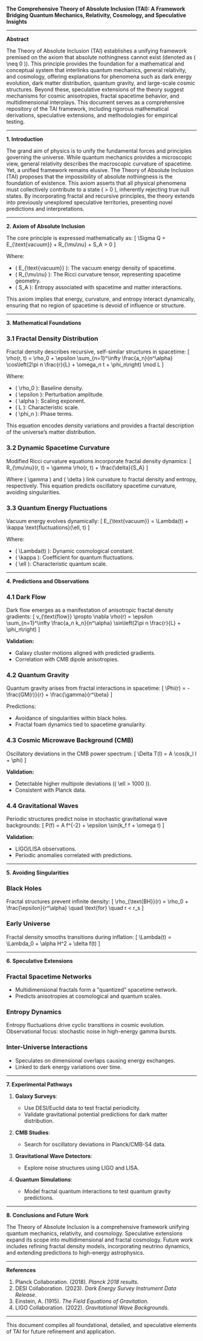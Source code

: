 **The Comprehensive Theory of Absolute Inclusion (TAI): A Framework Bridging Quantum Mechanics, Relativity, Cosmology, and Speculative Insights**

---

**Abstract**

The Theory of Absolute Inclusion (TAI) establishes a unifying framework premised on the axiom that absolute nothingness cannot exist (denoted as \( \neq 0 \)). This principle provides the foundation for a mathematical and conceptual system that interlinks quantum mechanics, general relativity, and cosmology, offering explanations for phenomena such as dark energy evolution, dark matter distribution, quantum gravity, and large-scale cosmic structures. Beyond these, speculative extensions of the theory suggest mechanisms for cosmic anisotropies, fractal spacetime behavior, and multidimensional interplays. This document serves as a comprehensive repository of the TAI framework, including rigorous mathematical derivations, speculative extensions, and methodologies for empirical testing.

---

**1. Introduction**

The grand aim of physics is to unify the fundamental forces and principles governing the universe. While quantum mechanics provides a microscopic view, general relativity describes the macroscopic curvature of spacetime. Yet, a unified framework remains elusive. The Theory of Absolute Inclusion (TAI) proposes that the impossibility of absolute nothingness is the foundation of existence. This axiom asserts that all physical phenomena must collectively contribute to a state \( > 0 \), inherently rejecting true null states. By incorporating fractal and recursive principles, the theory extends into previously unexplored speculative territories, presenting novel predictions and interpretations.

---

**2. Axiom of Absolute Inclusion**

The core principle is expressed mathematically as:
\[
\Sigma Q = E_{\text{vacuum}} + R_{\mu\nu} + S_A > 0
\]

Where:
- \( E_{\text{vacuum}} \): The vacuum energy density of spacetime.
- \( R_{\mu\nu} \): The Ricci curvature tensor, representing spacetime geometry.
- \( S_A \): Entropy associated with spacetime and matter interactions.

This axiom implies that energy, curvature, and entropy interact dynamically, ensuring that no region of spacetime is devoid of influence or structure.

---

**3. Mathematical Foundations**

### 3.1 Fractal Density Distribution
Fractal density describes recursive, self-similar structures in spacetime:
\[
\rho(r, t) = \rho_0 + \epsilon \sum_{n=1}^\infty \frac{a_n}{n^\alpha} \cos\left(2\pi n \frac{r}{L} + \omega_n t + \phi_n\right) \mod L
\]

Where:
- \( \rho_0 \): Baseline density.
- \( \epsilon \): Perturbation amplitude.
- \( \alpha \): Scaling exponent.
- \( L \): Characteristic scale.
- \( \phi_n \): Phase terms.

This equation encodes density variations and provides a fractal description of the universe’s matter distribution.

### 3.2 Dynamic Spacetime Curvature
Modified Ricci curvature equations incorporate fractal density dynamics:
\[
R_{\mu\nu}(r, t) = \gamma \rho(r, t) + \frac{\delta}{S_A}
\]

Where \( \gamma \) and \( \delta \) link curvature to fractal density and entropy, respectively. This equation predicts oscillatory spacetime curvature, avoiding singularities.

### 3.3 Quantum Energy Fluctuations
Vacuum energy evolves dynamically:
\[
E_{\text{vacuum}} = \Lambda(t) + \kappa \text{fluctuations}(\ell, t)
\]

Where:
- \( \Lambda(t) \): Dynamic cosmological constant.
- \( \kappa \): Coefficient for quantum fluctuations.
- \( \ell \): Characteristic quantum scale.

---

**4. Predictions and Observations**

### 4.1 Dark Flow
Dark flow emerges as a manifestation of anisotropic fractal density gradients:
\[
v_{\text{flow}} \propto \nabla \rho(r) = \epsilon \sum_{n=1}^\infty \frac{a_n k_n}{n^\alpha} \sin\left(2\pi n \frac{r}{L} + \phi_n\right)
\]

**Validation:**
- Galaxy cluster motions aligned with predicted gradients.
- Correlation with CMB dipole anisotropies.

### 4.2 Quantum Gravity
Quantum gravity arises from fractal interactions in spacetime:
\[
\Phi(r) = -\frac{GM(r)}{r} + \frac{\gamma}{r^\beta}
\]

Predictions:
- Avoidance of singularities within black holes.
- Fractal foam dynamics tied to spacetime granularity.

### 4.3 Cosmic Microwave Background (CMB)
Oscillatory deviations in the CMB power spectrum:
\[
\Delta T(l) = A \cos(k_l l + \phi)
\]

**Validation:**
- Detectable higher multipole deviations (\( \ell > 1000 \)).
- Consistent with Planck data.

### 4.4 Gravitational Waves
Periodic structures predict noise in stochastic gravitational wave backgrounds:
\[
P(f) = A f^{-2} + \epsilon \sin(k_f f + \omega t)
\]

**Validation:**
- LIGO/LISA observations.
- Periodic anomalies correlated with predictions.

---

**5. Avoiding Singularities**

### Black Holes
Fractal structures prevent infinite density:
\[
\rho_{\text{BH}}(r) = \rho_0 + \frac{\epsilon}{r^\alpha} \quad \text{for} \quad r < r_s
\]

### Early Universe
Fractal density smooths transitions during inflation:
\[
\Lambda(t) = \Lambda_0 + \alpha H^2 + \delta f(t)
\]

---

**6. Speculative Extensions**

### Fractal Spacetime Networks
- Multidimensional fractals form a "quantized" spacetime network.
- Predicts anisotropies at cosmological and quantum scales.

### Entropy Dynamics
Entropy fluctuations drive cyclic transitions in cosmic evolution. Observational focus: stochastic noise in high-energy gamma bursts.

### Inter-Universe Interactions
- Speculates on dimensional overlaps causing energy exchanges.
- Linked to dark energy variations over time.

---

**7. Experimental Pathways**

1. **Galaxy Surveys**:
   - Use DESI/Euclid data to test fractal periodicity.
   - Validate gravitational potential predictions for dark matter distribution.

2. **CMB Studies**:
   - Search for oscillatory deviations in Planck/CMB-S4 data.

3. **Gravitational Wave Detectors**:
   - Explore noise structures using LIGO and LISA.

4. **Quantum Simulations**:
   - Model fractal quantum interactions to test quantum gravity predictions.

---

**8. Conclusions and Future Work**

The Theory of Absolute Inclusion is a comprehensive framework unifying quantum mechanics, relativity, and cosmology. Speculative extensions expand its scope into multidimensional and fractal cosmology. Future work includes refining fractal density models, incorporating neutrino dynamics, and extending predictions to high-energy astrophysics.

---

**References**

1. Planck Collaboration. (2018). *Planck 2018 results.*
2. DESI Collaboration. (2023). *Dark Energy Survey Instrument Data Release.*
3. Einstein, A. (1915). *The Field Equations of Gravitation.*
4. LIGO Collaboration. (2022). *Gravitational Wave Backgrounds.*

---

This document compiles all foundational, detailed, and speculative elements of TAI for future refinement and application.

